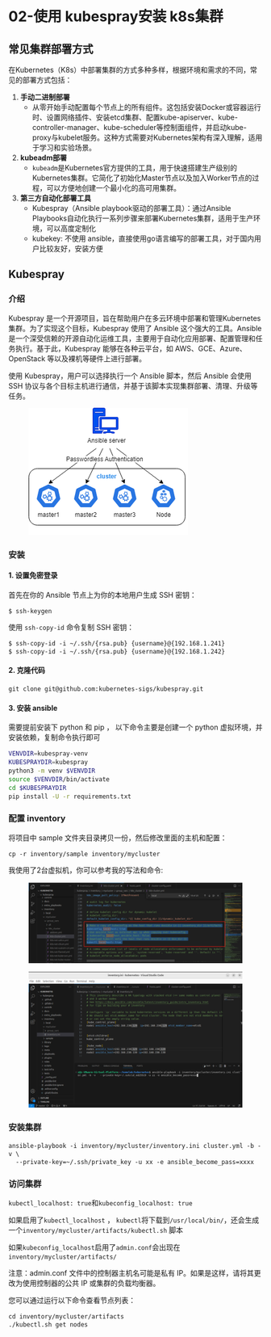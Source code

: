 # 02-使用 kubespray安装 k8s集群

## &#x20;常见集群部署方式

在Kubernetes（K8s）中部署集群的方式多种多样，根据环境和需求的不同，常见的部署方式包括：

1. **手动二进制部署**
   * 从零开始手动配置每个节点上的所有组件。这包括安装Docker或容器运行时、设置网络插件、安装etcd集群、配置kube-apiserver、kube-controller-manager、kube-scheduler等控制面组件，并启动kube-proxy与kubelet服务。这种方式需要对Kubernetes架构有深入理解，适用于学习和实验场景。
2. **kubeadm部署**
   * `kubeadm`是Kubernetes官方提供的工具，用于快速搭建生产级别的Kubernetes集群。它简化了初始化Master节点以及加入Worker节点的过程，可以方便地创建一个最小化的高可用集群。
3. **第三方自动化部署工具**
   * Kubespray（Ansible playbook驱动的部署工具）：通过Ansible Playbooks自动化执行一系列步骤来部署Kubernetes集群，适用于生产环境，可以高度定制化
   * kubekey: 不使用 ansible，直接使用go语言编写的部署工具，对于国内用户比较友好，安装方便

## Kubespray

### 介绍

Kubespray 是一个开源项目，旨在帮助用户在多云环境中部署和管理Kubernetes集群。为了实现这个目标，Kubespray 使用了 Ansible 这个强大的工具。Ansible 是一个深受信赖的开源自动化运维工具，主要用于自动化应用部署、配置管理和任务执行。基于此，Kubespray 能够在各种云平台，如 AWS、GCE、Azure、OpenStack 等以及裸机等硬件上进行部署。

使用 Kubespray，用户可以选择执行一个 Ansible 脚本，然后 Ansible 会使用 SSH 协议与各个目标主机进行通信，并基于该脚本实现集群部署、清理、升级等任务。

<figure><img src="../../.gitbook/assets/image.png" alt=""><figcaption></figcaption></figure>

### 安装

#### 1. 设置免密登录

首先在你的 Ansible 节点上为你的本地用户生成 SSH 密钥：

```
$ ssh-keygen
```

使用 `ssh-copy-id` 命令复制 SSH 密钥：

```
$ ssh-copy-id -i ~/.ssh/{rsa.pub} {username}@{192.168.1.241}
$ ssh-copy-id -i ~/.ssh/{rsa.pub} {username}@{192.168.1.242}
```

#### 2. 克隆代码

```
git clone git@github.com:kubernetes-sigs/kubespray.git
```

#### 3. 安装 ansible

需要提前安装下 python 和 pip ， 以下命令主要是创建一个 python 虚拟环境，并安装依赖，复制命令执行即可

```sh
VENVDIR=kubespray-venv
KUBESPRAYDIR=kubespray
python3 -m venv $VENVDIR
source $VENVDIR/bin/activate
cd $KUBESPRAYDIR
pip install -U -r requirements.txt
```

### 配置 inventory

将项目中 sample 文件夹目录拷贝一份，然后修改里面的主机和配置：

```
cp -r inventory/sample inventory/mycluster 
```

我使用了2台虚拟机，你可以参考我的写法和命令:

<figure><img src="../../.gitbook/assets/1734748990526.png" alt=""><figcaption></figcaption></figure>

<figure><img src="../../.gitbook/assets/1734748395130.png" alt=""><figcaption></figcaption></figure>

### 安装集群

```
ansible-playbook -i inventory/mycluster/inventory.ini cluster.yml -b -v \
  --private-key=~/.ssh/private_key -u xx -e ansible_become_pass=xxxx
```

### 访问集群

`kubectl_localhost: true`和`kubeconfig_localhost: true`&#x20;

如果启用了`kubectl_localhost` ， `kubectl`将下载到`/usr/local/bin/`，还会生成一个`inventory/mycluster/artifacts/kubectl.sh` 脚本

如果`kubeconfig_localhost`启用了`admin.conf`会出现在 `inventory/mycluster/artifacts/`

注意：admin.conf 文件中的控制器主机名可能是私有 IP。如果是这样，请将其更改为使用控制器的公共 IP 或集群的负载均衡器。&#x20;

您可以通过运行以下命令查看节点列表：

```
cd inventory/mycluster/artifacts
./kubectl.sh get nodes
```

